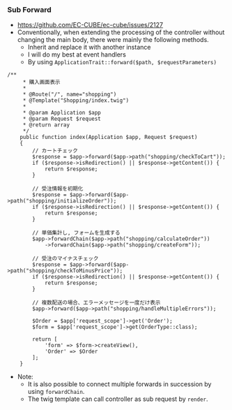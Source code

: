 ### Sub Forward
- https://github.com/EC-CUBE/ec-cube/issues/2127
- Conventionally, when extending the processing of the controller without changing the main body, there were mainly the following methods.
    - Inherit and replace it with another instance
    - I will do my best at event handlers
    - By using `ApplicationTrait::forward($path, $requestParameters)`

```
/**
     * 購入画面表示
     *
     * @Route("/", name="shopping")
     * @Template("Shopping/index.twig")
     *
     * @param Application $app
     * @param Request $request
     * @return array
     */
    public function index(Application $app, Request $request)
    {
        // カートチェック
        $response = $app->forward($app->path("shopping/checkToCart"));
        if ($response->isRedirection() || $response->getContent()) {
            return $response;
        }

        // 受注情報を初期化
        $response = $app->forward($app->path("shopping/initializeOrder"));
        if ($response->isRedirection() || $response->getContent()) {
            return $response;
        }

        // 単価集計し, フォームを生成する
        $app->forwardChain($app->path("shopping/calculateOrder"))
            ->forwardChain($app->path("shopping/createForm"));

        // 受注のマイナスチェック
        $response = $app->forward($app->path("shopping/checkToMinusPrice"));
        if ($response->isRedirection() || $response->getContent()) {
            return $response;
        }

        // 複数配送の場合、エラーメッセージを一度だけ表示
        $app->forward($app->path("shopping/handleMultipleErrors"));

        $Order = $app['request_scope']->get('Order');
        $form = $app['request_scope']->get(OrderType::class);

        return [
            'form' => $form->createView(),
            'Order' => $Order
        ];
    }
```

- Note: 
    - It is also possible to connect multiple forwards in succession by using `forwardChain`.
    - The twig template can call controller as sub request by `render`.